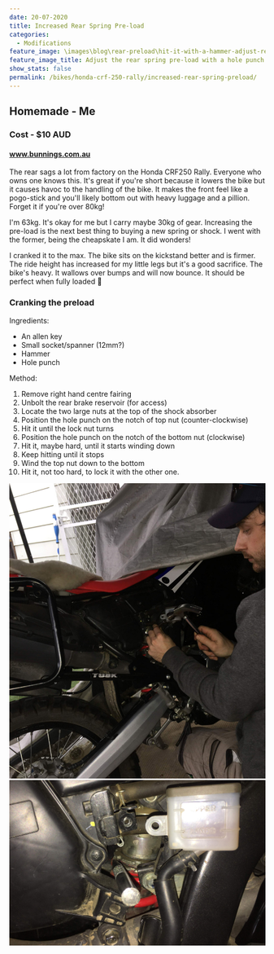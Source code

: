 ```yaml
---
date: 20-07-2020
title: Increased Rear Spring Pre-load
categories:
  - Modifications
feature_image: \images\blog\rear-preload\hit-it-with-a-hammer-adjust-rear-preload-honda-crf250-rally
feature_image_title: Adjust the rear spring pre-load with a hole punch ✊
show_stats: false
permalink: /bikes/honda-crf-250-rally/increased-rear-spring-preload/
---
```

<h2>Homemade - Me</h2>
<h3>Cost - $10 AUD</h3>
<h4>
  <a href="https://www.bunnings.com.au/">www.bunnings.com.au</a>
</h4>
<p>
  The rear sags a lot from factory on the Honda CRF250 Rally. Everyone who owns one knows this. It's great if you're short because it lowers the bike but it causes havoc to the handling of the bike. It makes the front feel like a pogo-stick and you'll likely bottom out with heavy luggage and a pillion. Forget it if you're over 80kg!
</p>

<p>
  I'm 63kg. It's okay for me but I carry maybe 30kg of gear. Increasing the pre-load is the next best thing to buying a new spring or shock. I went with the former, being the cheapskate I am. It did wonders!
</p>

<p>
  I cranked it to the max. The bike sits on the kickstand better and is firmer. The ride height has increased for my little legs but it's a good sacrifice. The bike's heavy. It wallows over bumps and will now bounce. It should be perfect when fully loaded 🤞
</p>

<h3>Cranking the preload</h3>

<p>
  Ingredients:
  <ul>
    <li>An allen key</li>
    <li>Small socket/spanner (12mm?)</li>
    <li>Hammer</li>
    <li>Hole punch</li>
  </ul>
</p>
<p>
  Method:
  <ol>
    <li>Remove right hand centre fairing</li>
    <li>Unbolt the rear brake reservoir (for access)</li>
    <li>Locate the two large nuts at the top of the shock absorber</li>
    <li>Position the hole punch on the notch of top nut (counter-clockwise)</li>
    <li>Hit it until the lock nut turns</li>
    <li>Position the hole punch on the notch of the bottom nut (clockwise)</li>
    <li>Hit it, maybe hard, until it starts winding down</li>
    <li>Keep hitting until it stops</li>
    <li>Wind the top nut down to the bottom</li>
    <li>Hit it, not too hard, to lock it with the other one.</li>
  </ol>
</p>

<picture>
  <source srcset="\images\blog\rear-preload\dylan-george-field-adjusts-rear-preload-honda-crf250-rally.webp">
  <img src="\images\blog\rear-preload\dylan-george-field-adjusts-rear-preload-honda-crf250-rally.jpg" alt="Dylan George Field adjusts the rear spring preload on the Honda CRF250 Rally" />
</picture>

<picture>
  <source srcset="\images\blog\rear-preload\increasing-rear-preload-honda-crf250-rally.webp">
  <img src="\images\blog\rear-preload\increasing-rear-preload-honda-crf250-rally.jpg" alt="Closeup of the rear spring pre-load nut and hole punch 🤜" />
</picture>
